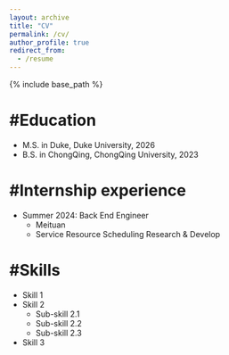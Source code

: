 ```yaml
---
layout: archive
title: "CV"
permalink: /cv/
author_profile: true
redirect_from:
  - /resume
---
```


{% include base_path %}

#Education
======
* M.S. in Duke, Duke University, 2026
* B.S. in ChongQing, ChongQing University, 2023

#Internship experience
======
* Summer 2024: Back End Engineer
  * Meituan
  * Service Resource Scheduling Research & Develop 
  
#Skills
======
* Skill 1
* Skill 2
  * Sub-skill 2.1
  * Sub-skill 2.2
  * Sub-skill 2.3
* Skill 3
